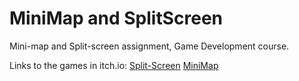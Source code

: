 # MiniMap and SplitScreen

Mini-map and Split-screen assignment, Game Development course.

Links to the games in itch.io:
[Split-Screen](https://parkpulse.itch.io/splitscreentest)
[MiniMap](https://parkpulse.itch.io/camerasplit)
